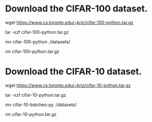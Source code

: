 # Download the CIFAR-100 dataset.

wget https://www.cs.toronto.edu/~kriz/cifar-100-python.tar.gz

tar -xzf cifar-100-python.tar.gz

mv cifar-100-python ./datasets/

rm cifar-100-python.tar.gz


# Download the CIFAR-10 dataset.

wget https://www.cs.toronto.edu/~kriz/cifar-10-python.tar.gz

tar -xzf cifar-10-python.tar.gz

mv cifar-10-batches-py ./datasets/

rm cifar-10-python.tar.gz
